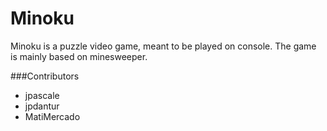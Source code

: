 Minoku
======
Minoku is a puzzle video game, meant to be played on console.
The game is mainly based on minesweeper.

###Contributors
* jpascale
* jpdantur
* MatiMercado
